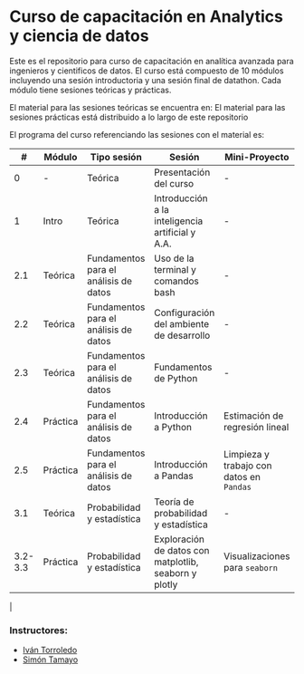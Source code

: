 # Curso de capacitación en Analytics y ciencia de datos 

Este es el repositorio para curso de capacitación en analítica avanzada para ingenieros y cientificos de datos. El curso está compuesto de 10 módulos incluyendo una sesión introductoria y una sesión final de datathon. Cada módulo tiene sesiones teóricas y prácticas.    

El material para las sesiones teóricas se encuentra en:
El material para las sesiones prácticas está distribuido a lo largo de este repositorio


El programa del curso referenciando las sesiones con el material es:

| # | Módulo | Tipo sesión | Sesión | Mini-Proyecto|  
|---|---|---|---|---|
|  0 | - | Teórica |Presentación del curso | -  | 
|  1 | Intro| Teórica |Introducción a la inteligencia artificial y A.A. |  -  |
|  2.1 | Teórica |Fundamentos para el análisis de datos |Uso de la terminal y comandos bash | - | 
|  2.2 | Teórica |Fundamentos para el análisis de datos |Configuración del ambiente de desarrollo | -  |
|  2.3 | Teórica |Fundamentos para el análisis de datos |Fundamentos de Python | - | 
|  2.4 | Práctica |Fundamentos para el análisis de datos |Introducción a Python | Estimación de regresión lineal  |  
|  2.5 | Práctica | Fundamentos para el análisis de datos |Introducción a Pandas | Limpieza y trabajo con datos en `Pandas` |
|  3.1 | Teórica | Probabilidad y estadística | Teoría de probabilidad y estadística | - |
|  3.2-3.3 | Práctica |Probabilidad y estadística  |Exploración de datos con matplotlib, seaborn y plotly | Visualizaciones para `seaborn` 
|



### Instructores:

- [Iván Torroledo](https://github.com/Torroledo)
- [Simón Tamayo](https://github.com/simontamayo)
